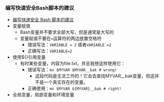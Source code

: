 ### 编写快速安全Bash脚本的建议
+   [编写快速安全 Bash 脚本的建议 ](https://www.oschina.net/translate/bash-scripting-quirks-safety-tips)
+ 变量赋值
    + Bash变量并不要求全部大写，但是通常是大写的
    + 变量赋值不要在`=`运算符的两边放置空格符
        + 错误写法：`VARIABLE = 2` 或者`VARIABLE =2`
        + 正确写法：`VARIABLE=2`
+ 使用${}引用变量
    + 有时某些变量，内容为file.txt，并且我想这样使用它：
        + 错误写法：`mv $MYVAR $MYVAR__bak # wrong!`
             + 这段代码是无法工作的！它会去查找MYVAR__bak变量，但这并不是一个真实存在的变量。
        + 正确使用：`mv $MYVAR ${MYVAR}__bak # right!`    
+ 全局变量，局部变量和环境变量        
            
